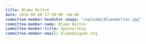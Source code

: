 ```yaml
---
title: Blake Wilton
date: 2016-08-08 17:30:00 -04:00
committee-member-headshot-image: "/uploads/BlakeWilton.jpg"
committee-member-name: Blake Wilton
committee-member-title: Sponsorship
committee-member-email: blake@aigadc.org
---
```


